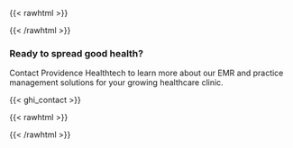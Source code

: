 ---
---

{{< rawhtml >}}
<div class="bg-light p-3">
{{< /rawhtml >}}

### Ready to spread good health?
Contact Providence Healthtech to learn more about our EMR and practice management solutions for your growing healthcare clinic.

{{< ghi_contact >}}

{{< rawhtml >}}
</div>
{{< /rawhtml >}}